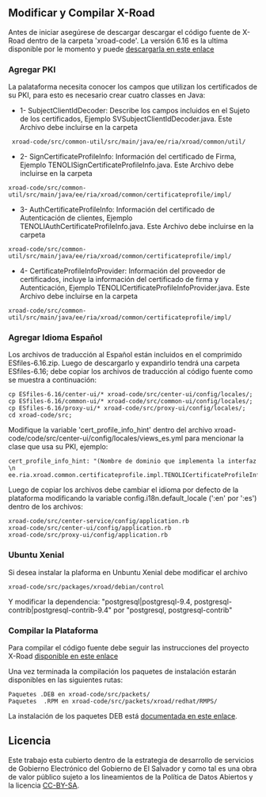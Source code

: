 ## Modificar y Compilar X-Road
Antes de iniciar asegúrese de descargar descargar el código fuente de X-Road dentro de la carpeta 'xroad-code'.  La versión 6.16 es la ultima disponible por le momento y puede [descargarla en este enlace](https://github.com/ria-ee/X-Road/releases)

### Agregar PKI 
La palataforma necesita conocer los campos que utilizan los certificados de su PKI, para esto es necesario crear cuatro classes en Java:

* 1- SubjectClientIdDecoder:  Describe los campos incluidos en el Sujeto de los certificados, Ejemplo SVSubjectClientIdDecoder.java. Este Archivo debe incluirse en la carpeta
```
 xroad-code/src/common-util/src/main/java/ee/ria/xroad/common/util/
```
* 2- SignCertificateProfileInfo: Información del certificado de Firma, Ejemplo TENOLISignCertificateProfileInfo.java. Este Archivo debe incluirse en la carpeta
``` 
xroad-code/src/common-util/src/main/java/ee/ria/xroad/common/certificateprofile/impl/
```
* 3- AuthCertificateProfileInfo: Información del certificado de Autenticación de clientes, Ejemplo TENOLIAuthCertificateProfileInfo.java. Este Archivo debe incluirse en la carpeta 
```
xroad-code/src/common-util/src/main/java/ee/ria/xroad/common/certificateprofile/impl/
```
* 4- CertificateProfileInfoProvider: Información del proveedor de certificados, incluye la información del certificado de firma y Autenticación, Ejemplo TENOLICertificateProfileInfoProvider.java. Este Archivo debe incluirse en la carpeta 
```
xroad-code/src/common-util/src/main/java/ee/ria/xroad/common/certificateprofile/impl/
```

 ### Agregar Idioma Español


Los archivos de traducción al Español están incluidos en el comprimido ESfiles-6.16.zip. Luego de descargarlo y expandirlo tendrá una carpeta ESfiles-6.16; debe copiar los archivos de traducción al código fuente como se muestra a continuación:
```
cp ESfiles-6.16/center-ui/* xroad-code/src/center-ui/config/locales/;
cp ESfiles-6.16/common-ui/* xroad-code/src/common-ui/config/locales/;
cp ESfiles-6.16/proxy-ui/* xroad-code/src/proxy-ui/config/locales/;
cd xroad-code/src;
```
Modifique la variable 'cert_profile_info_hint' dentro del archivo xroad-code/code/src/center-ui/config/locales/views_es.yml para mencionar la clase que usa su PKI, ejemplo:
```
cert_profile_info_hint: "(Nombre de dominio que implementa la interfaz \n ee.ria.xroad.common.certificateprofile.impl.TENOLICertificateProfileInfoProvider)"
```
Luego de copiar los archivos debe cambiar el idioma por defecto de la plataforma modificando la variable config.i18n.default_locale (':en' por ':es') dentro de los archivos: 

```
xroad-code/src/center-service/config/application.rb 
xroad-code/src/center-ui/config/application.rb
xroad-code/src/proxy-ui/config/application.rb
```
### Ubuntu Xenial
Si desea instalar la plaforma en Unbuntu Xenial debe modificar el archivo 
```
xroad-code/src/packages/xroad/debian/control
```
Y modificar la dependencia: 
 "postgresql|postgresql-9.4, postgresql-contrib|postgresql-contrib-9.4" 
 por "postgresql, postgresql-contrib"

### Compilar la Plataforma
Para compilar el código fuente debe seguir las instrucciones del proyecto X-Road [disponible en este enlace](https://github.com/ria-ee/X-Road/blob/44d69e017541fe25f7cdfcd541a5d74d66ff5566/src/BUILD.md)

Una vez terminada la compilación los paquetes de instalación estarán disponibles en las siguientes rutas: 
```
Paquetes .DEB en xroad-code/src/packets/ 
Paquetes  .RPM en xroad-code/src/packets/xroad/redhat/RMPS/
```
La instalación de los paquetes DEB está [documentada en este enlace](https://github.com/egobsv/Tenoli-LAT/tree/master/ubuntu-xenial).


## Licencia

Este trabajo esta cubierto dentro de la estrategia de desarrollo de servicios de Gobierno Electrónico del Gobierno de El Salvador y como tal es una obra de valor público sujeto a los lineamientos de la Política de Datos Abiertos y la licencia [CC-BY-SA](https://creativecommons.org/licenses/by-sa/3.0/deed.es).  


